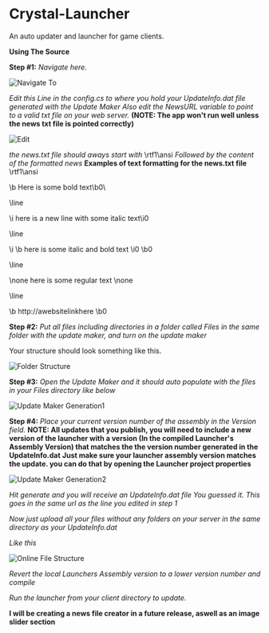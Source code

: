 # Crystal-Launcher
An auto updater and launcher for game clients.

**Using The Source**

**Step #1:**
*Navigate here.*

![Navigate To](https://i.imgur.com/d0LaPMB.png)



*Edit this Line in the config.cs to where you hold your UpdateInfo.dat file generated with the Update Maker*
*Also edit the NewsURL variable to point to a valid txt file on your web server.*
**(NOTE: The app won't run well unless the news txt file is pointed correctly)**

![Edit](https://i.imgur.com/sHmtHwC.png)



*the news.txt file should aways start with*
\rtf1\ansi 
*Followed by the content of the formatted news*
**Examples of text formatting for the news.txt file**
\rtf1\ansi 

\b Here is some bold text\b0\

\line

\i here is a new line with some italic text\i0

\line

\i \b here is some italic and bold text \i0 \b0

\line

\none here is some regular text \none

\line

\b http://awebsitelinkhere \b0



**Step #2:** *Put all files including directories in a folder called Files in the same folder with the update maker, and turn on the update maker*

Your structure should look something like this.



![Folder Structure](https://i.imgur.com/fwIyYk9.png)

**Step #3:**
*Open the Update Maker and it should auto populate with the files in your Files directory like below*



![Update Maker Generation1](https://i.imgur.com/gw1dtvJ.png)


**Step #4:**
*Place your current version number of the assembly in the Version field.*
**NOTE: All updates that you publish, you will need to include a new version of the launcher with a version (In the compiled Launcher's Assembly Version) that matches the the version number generated in the UpdateInfo.dat**
**Just make sure your launcher assembly version matches the update. you can do that by opening the Launcher project properties**


![Update Maker Generation2](https://i.imgur.com/XQVbT0Z.png)

*Hit generate and you will receive an UpdateInfo.dat file*
*You guessed it. This goes in the same url as the line you edited in step 1*

*Now just upload all your files without any folders on your server in the same directory as your UpdateInfo.dat*



*Like this*


![Online File Structure](https://i.imgur.com/CMZIWoW.png)



*Revert the local Launchers Assembly version to a lower version number and compile*

*Run the launcher from your client directory to update.*

**I will be creating a news file creator in a future release, aswell as an image slider section**